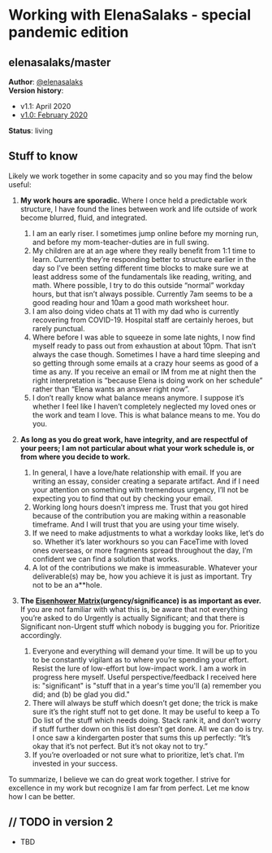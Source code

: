 
# Working with ElenaSalaks - special pandemic edition

## elenasalaks/master

**Author**: [@elenasalaks](https://twitter.com/elenasalaks) \
**Version history**:
* v1.1:   April 2020
* [v1.0: 	February 2020](https://github.com/ElenaSalaks/Master/blob/master/READMEv1.0.md)

**Status**: living 

## Stuff to know


Likely we work together in some capacity and so you may find the below useful:

1.	**My work hours are sporadic.** Where I once held a predictable work structure, I have found the lines between work and life outside of work become blurred, fluid, and integrated. 

    1. I am an early riser. I sometimes jump online before my morning run, and before my mom-teacher-duties are in full swing.
    1. My children are at an age where they really benefit from 1:1 time to learn. Currently they’re responding better to structure earlier in the day so I’ve been setting different time blocks to make sure we at least address some of the fundamentals like reading, writing, and math. Where possible, I try to do this outside “normal” workday hours, but that isn’t always possible. Currently 7am seems to be a good reading hour and 10am a good math worksheet hour. 
    1. I am also doing video chats at 11 with my dad who is currently recovering from COVID-19. Hospital staff are certainly heroes, but rarely punctual. 
    1. Where before I was able to squeeze in some late nights, I now find myself ready to pass out from exhaustion at about 10pm. That isn’t always the case though. Sometimes I have a hard time sleeping and so getting through some emails at a crazy hour seems as good of a time as any.  If you receive an email or IM from me at night then the right interpretation is “because Elena is doing work on her schedule” rather than “Elena wants an answer right now”.
    1. I don’t really know what balance means anymore. I suppose it’s whether I feel like I haven’t completely neglected my loved ones or the work and team I love. This is what balance means to me. You do you.

1. **As long as you do great work, have integrity, and are respectful of your peers; I am not particular about what your work schedule is, or from where you decide to work.**

    1. In general, I have a love/hate relationship with email. If you are writing an essay, consider creating a separate artifact. And if I need your attention on something with tremendous urgency, I’ll not be expecting you to find that out by checking your email.
    1. Working long hours doesn’t impress me. Trust that you got hired because of the contribution you are making within a reasonable timeframe. And I will trust that you are using your time wisely. 
    1. If we need to make adjustments to what a workday looks like, let’s do so. Whether it’s later workhours so you can FaceTime with loved ones overseas, or more fragments spread throughout the day, I’m confident we can find a solution that works. 
    1. A lot of the contributions we make is immeasurable. Whatever your deliverable(s) may be, how you achieve it is just as important. Try not to be an a**hole.

1. **The [Eisenhower Matrix](http://www.eisenhower.me/eisenhower-matrix/)(urgency/significance) is as important as ever.** If you are not familiar with what this is, be aware that not everything you’re asked to do Urgently is actually Significant; and that there is Significant non-Urgent stuff which nobody is bugging you for. Prioritize accordingly.

    1. Everyone and everything will demand your time. It will be up to you to be constantly vigilant as to where you’re spending your effort. Resist the lure of low-effort but low-impact work. I am a work in progress here myself.  Useful perspective/feedback I received here is: "significant" is "stuff that in a year's time you'll (a) remember you did; and (b) be glad you did."
    1. There will always be stuff which doesn’t get done; the trick is make sure it’s the right stuff not to get done. It may be useful to keep a To Do list of the stuff which needs doing. Stack rank it, and don’t worry if stuff further down on this list doesn’t get done. All we can do is try. I once saw a kindergarten poster that sums this up perfectly: “It’s okay that it’s not perfect. But it’s not okay not to try.”
    1. If you’re overloaded or not sure what to prioritize, let’s chat. I’m invested in your success.

To summarize, I believe we can do great work together. I strive for excellence in my work but recognize I am far from perfect. Let me know how I can be better. 

## // TODO in version 2

*   TBD
